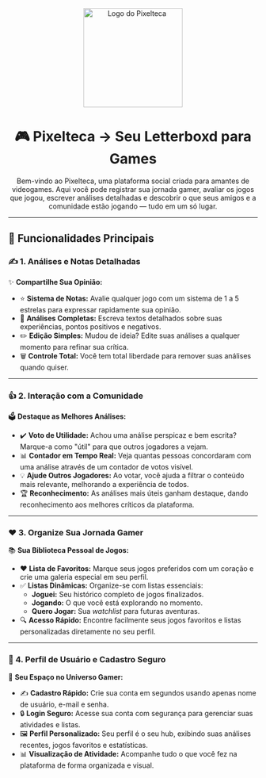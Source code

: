 <div align="center">
  <img src="https://framerusercontent.com/images/kQkF4Jt4p3qQ1Z2t0g2F7zW3aI.png" alt="Logo do Pixelteca" width="200"/>
  <br>
  <h1>🎮 Pixelteca → Seu Letterboxd para Games</h1>
  <p>Bem-vindo ao Pixelteca, uma plataforma social criada para amantes de videogames. Aqui você pode registrar sua jornada gamer, avaliar os jogos que jogou, escrever análises detalhadas e descobrir o que seus amigos e a comunidade estão jogando — tudo em um só lugar.</p>
</div>

---

## 🚀 Funcionalidades Principais

### ✍️ 1. Análises e Notas Detalhadas
✨ **Compartilhe Sua Opinião:**
  - ⭐ **Sistema de Notas:** Avalie qualquer jogo com um sistema de 1 a 5 estrelas para expressar rapidamente sua opinião.
  - 📝 **Análises Completas:** Escreva textos detalhados sobre suas experiências, pontos positivos e negativos.
  - ✏️ **Edição Simples:** Mudou de ideia? Edite suas análises a qualquer momento para refinar sua crítica.
  - 🗑️ **Controle Total:** Você tem total liberdade para remover suas análises quando quiser.

---

### 👍 2. Interação com a Comunidade
🗳️ **Destaque as Melhores Análises:**
  - ✔️ **Voto de Utilidade:** Achou uma análise perspicaz e bem escrita? Marque-a como "útil" para que outros jogadores a vejam.
  - 📊 **Contador em Tempo Real:** Veja quantas pessoas concordaram com uma análise através de um contador de votos visível.
  - 💡 **Ajude Outros Jogadores:** Ao votar, você ajuda a filtrar o conteúdo mais relevante, melhorando a experiência de todos.
  - 🏆 **Reconhecimento:** As análises mais úteis ganham destaque, dando reconhecimento aos melhores críticos da plataforma.

---

### ❤️ 3. Organize Sua Jornada Gamer
📚 **Sua Biblioteca Pessoal de Jogos:**
  - ❤️ **Lista de Favoritos:** Marque seus jogos preferidos com um coração e crie uma galeria especial em seu perfil.
  - ✅ **Listas Dinâmicas:** Organize-se com listas essenciais:
      - **Joguei:** Seu histórico completo de jogos finalizados.
      - **Jogando:** O que você está explorando no momento.
      - **Quero Jogar:** Sua *watchlist* para futuras aventuras.
  - 🔍 **Acesso Rápido:** Encontre facilmente seus jogos favoritos e listas personalizadas diretamente no seu perfil.

---

### 👤 4. Perfil de Usuário e Cadastro Seguro
🔐 **Seu Espaço no Universo Gamer:**
  - ✍️ **Cadastro Rápido:** Crie sua conta em segundos usando apenas nome de usuário, e-mail e senha.
  - 🔒 **Login Seguro:** Acesse sua conta com segurança para gerenciar suas atividades e listas.
  - 🖼️ **Perfil Personalizado:** Seu perfil é o seu hub, exibindo suas análises recentes, jogos favoritos e estatísticas.
  - 📊 **Visualização de Atividade:** Acompanhe tudo o que você fez na plataforma de forma organizada e visual.
